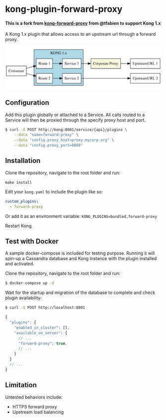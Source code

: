 # kong-plugin-forward-proxy

#### This is a fork from [kong-forward-proxy](https://github.com/tfabien/kong-forward-proxy) from @tfabien to support Kong 1.x

A Kong 1.x plugin that allows access to an upstream url through a forward proxy.

![---](./kong-plugin-forward-proxy.svg)

## Configuration
Add this plugin globally or attached to a Service.
All calls routed to a Service will then be proxied through the specify proxy host and port.

```bash
$ curl -X POST http://kong:8001/service/{api}/plugins \
    --data "name=forward-proxy" \
    --data "config.proxy_host=proxy.mycorp.org" \
    --data "config.proxy_port=8080"
```

## Installation

Clone the repository, navigate to the root folder and run:
```
make install
```

Edit your ```kong.yaml``` to include the plugin like so:
```yaml
custom_plugins:
  - forward-proxy
```

Or add it as an environment variable: `KONG_PLUGINS=bundled,forward-proxy`

Restart Kong.

## Test with Docker

A sample docker-compose is included for testing purpose.
Running it will spin-up a Cassandra database and Kong instance with the plugin installed and activated.

Clone the repository, navigate to the root folder and run:
```bash
$ docker-compose up -d
```
Wait for the startup and migration of the database to complete and check plugin availability:
```bash
$ curl -X POST http://localhost:8001
```
```javascript
{
  "plugins": {
    "enabled_in_cluster": [],
    "available_on_server": {
      // ...
      "forward-proxy": true,
      // ...
    }
  }
  // ...
}
```

## Limitation
Untested behaviors include:
- HTTPS forward proxy
- Upstream load balancing
